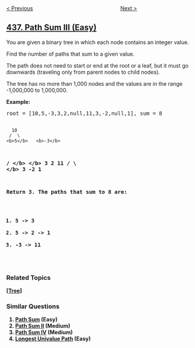 <!--|This file generated by command(leetcode description); DO NOT EDIT.    |-->
<!--+----------------------------------------------------------------------+-->
<!--|@author    openset <openset.wang@gmail.com>                           |-->
<!--|@link      https://github.com/openset                                 |-->
<!--|@home      https://github.com/openset/leetcode                        |-->
<!--+----------------------------------------------------------------------+-->

[< Previous](../find-right-interval "Find Right Interval")
　　　　　　　　　　　　　　　　
[Next >](../find-all-anagrams-in-a-string "Find All Anagrams in a String")

## [437. Path Sum III (Easy)](https://leetcode.com/problems/path-sum-iii "路径总和 III")

<p>You are given a binary tree in which each node contains an integer value.</p>

<p>Find the number of paths that sum to a given value.</p>

<p>The path does not need to start or end at the root or a leaf, but it must go downwards
(traveling only from parent nodes to child nodes).</p>

<p>The tree has no more than 1,000 nodes and the values are in the range -1,000,000 to 1,000,000.

<p><b>Example:</b>
<pre>
root = [10,5,-3,3,2,null,11,3,-2,null,1], sum = 8

      10
     /  \
    <b>5</b>   <b>-3</b>
   <b>/</b> <b>\</b>    <b>\</b>
  <b>3</b>   <b>2</b>   <b>11</b>
 / \   <b>\</b>
3  -2   <b>1</b>

Return 3. The paths that sum to 8 are:

1.  5 -> 3
2.  5 -> 2 -> 1
3. -3 -> 11
</pre>
</p>

### Related Topics
  [[Tree](../../tag/tree/README.md)]

### Similar Questions
  1. [Path Sum](../path-sum) (Easy)
  1. [Path Sum II](../path-sum-ii) (Medium)
  1. [Path Sum IV](../path-sum-iv) (Medium)
  1. [Longest Univalue Path](../longest-univalue-path) (Easy)
